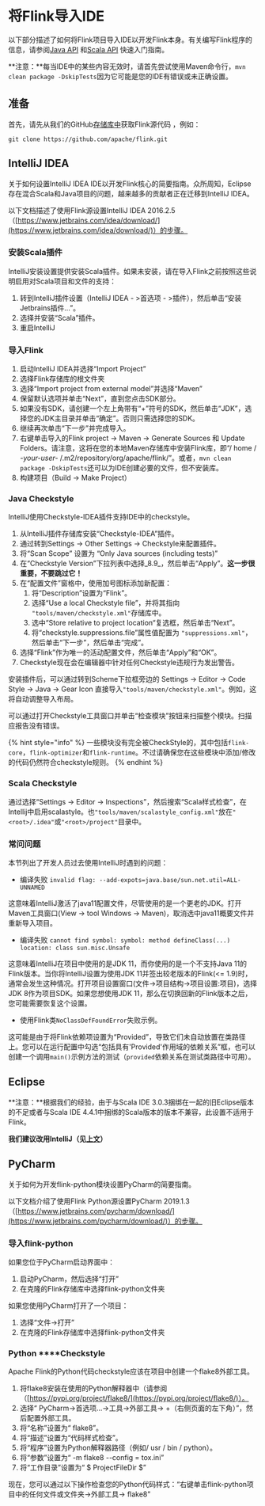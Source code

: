 # 将Flink导入IDE

以下部分描述了如何将Flink项目导入IDE以开发Flink本身。有关编写Flink程序的信息，请参阅[Java API](https://ci.apache.org/projects/flink/flink-docs-release-1.7/dev/projectsetup/java_api_quickstart.html) 和[Scala API](https://ci.apache.org/projects/flink/flink-docs-release-1.7/dev/projectsetup/scala_api_quickstart.html) 快速入门指南。

**注意：**每当IDE中的某些内容无效时，请首先尝试使用Maven命令行，`mvn clean package -DskipTests`因为它可能是您的IDE有错误或未正确设置。

## 准备

首先，请先从我们的GitHub[存储库中](https://flink.apache.org/community.html#source-code)获取Flink源代码 ，例如：

```text
git clone https://github.com/apache/flink.git
```

## IntelliJ IDEA

关于如何设置IntelliJ IDEA IDE以开发Flink核心的简要指南。众所周知，Eclipse存在混合Scala和Java项目的问题，越来越多的贡献者正在迁移到IntelliJ IDEA。

以下文档描述了使用Flink源设置IntelliJ IDEA 2016.2.5（[https://www.jetbrains.com/idea/download/](https://www.jetbrains.com/idea/download/)）的步骤。

### 安装Scala插件

IntelliJ安装设置提供安装Scala插件。如果未安装，请在导入Flink之前按照这些说明启用对Scala项目和文件的支持：

1. 转到IntelliJ插件设置（IntelliJ IDEA - &gt;首选项 - &gt;插件），然后单击“安装Jetbrains插件...”。
2. 选择并安装“Scala”插件。
3. 重启IntelliJ

### 导入Flink

1. 启动IntelliJ IDEA并选择“Import Project”
2. 选择Flink存储库的根文件夹
3. 选择“Import project from external model”并选择“Maven”
4. 保留默认选项并单击“Next”，直到您点击SDK部分。
5. 如果没有SDK，请创建一个左上角带有“+”符号的SDK，然后单击“JDK”，选择您的JDK主目录并单击“确定”。否则只需选择您的SDK。
6. 继续再次单击“下一步”并完成导入。
7. 右键单击导入的Flink project -&gt; Maven -&gt; Generate Sources 和 Update Folders。请注意，这将在您的本地Maven存储库中安装Flink库，即“/ home / _-your-user-_ /.m2/repository/org/apache/flink/”。或者，`mvn clean package -DskipTests`还可以为IDE创建必要的文件，但不安装库。
8. 构建项目（Build -&gt; Make Project）

### Java Checkstyle

IntelliJ使用Checkstyle-IDEA插件支持IDE中的checkstyle。

1. 从IntelliJ插件存储库安装“Checkstyle-IDEA”插件。
2. 通过转到Settings -&gt; Other Settings -&gt; Checkstyle来配置插件。
3. 将“Scan Scope” 设置为 “Only Java sources \(including tests\)”
4. 在“Checkstyle Version”下拉列表中选择_8.9_，然后单击“Apply”。**这一步很重要，不要跳过它！**
5. 在“配置文件”窗格中，使用加号图标添加新配置：
   1. 将“Description”设置为“Flink”。
   2. 选择“Use a local Checkstyle file”，并将其指向 `"tools/maven/checkstyle.xml"`存储库中。
   3. 选中“Store relative to project location“复选框，然后单击“Next”。
   4. 将“checkstyle.suppressions.file”属性值配置为 `"suppressions.xml"`，然后单击“下一步”，然后单击“完成”。
6. 选择“Flink”作为唯一的活动配置文件，然后单击“Apply”和“OK”。
7. Checkstyle现在会在编辑器中针对任何Checkstyle违规行为发出警告。

安装插件后，可以通过转到Scheme下拉框旁边的 Settings -&gt; Editor -&gt; Code Style -&gt; Java -&gt; Gear Icon 直接导入`"tools/maven/checkstyle.xml"`。例如，这将自动调整导入布局。

可以通过打开Checkstyle工具窗口并单击“检查模块”按钮来扫描整个模块。扫描应报告没有错误。

{% hint style="info" %}
一些模块没有完全被CheckStyle的，其中包括`flink-core`，`flink-optimizer`和`flink-runtime`。不过请确保您在这些模块中添加/修改的代码仍然符合checkstyle规则。
{% endhint %}

### Scala Checkstyle

通过选择“Settings -&gt; Editor -&gt; Inspections”，然后搜索“Scala样式检查”，在Intellij中启用scalastyle。也`"tools/maven/scalastyle_config.xml"`放在`"<root>/.idea"`或`"<root>/project"`目录中。

### 常问问题

本节列出了开发人员过去使用IntelliJ时遇到的问题：

* 编译失败 `invalid flag: --add-expots=java.base/sun.net.util=ALL-UNNAMED`

这意味着IntelliJ激活了java11配置文件，尽管使用的是一个更老的JDK。打开Maven工具窗口\(View -&gt; tool Windows -&gt; Maven\)，取消选中java11概要文件并重新导入项目。

*  编译失败 `cannot find symbol: symbol: method defineClass(...) location: class sun.misc.Unsafe`

这意味着IntelliJ在项目中使用的是JDK 11，而你使用的是一个不支持Java 11的Flink版本。当你将IntelliJ设置为使用JDK 11并签出较老版本的Flink\(&lt;= 1.9\)时，通常会发生这种情况。打开项目设置窗口\(文件-&gt;项目结构-&gt;项目设置:项目\)，选择JDK 8作为项目SDK。如果您想使用JDK 11，那么在切换回新的Flink版本之后，您可能需要恢复这个设置。

*  使用Flink类`NoClassDefFoundError`失败示例。

 这可能是由于将Flink依赖项设置为“Provided”，导致它们未自动放置在类路径上。您可以在运行配置中勾选“包括具有'Provided'作用域的依赖关系”框，也可以创建一个调用`main()`示例方法的测试（`provided`依赖关系在测试类路径中可用）。

## Eclipse

**注意：**根据我们的经验，由于与Scala IDE 3.0.3捆绑在一起的旧Eclipse版本的不足或者与Scala IDE 4.4.1中捆绑的Scala版本的版本不兼容，此设置不适用于Flink。

**我们建议改用IntelliJ（见**[**上文**](https://ci.apache.org/projects/flink/flink-docs-release-1.7/flinkDev/ide_setup.html#intellij-idea)**）**

## PyCharm

关于如何为开发flink-python模块设置PyCharm的简要指南。

以下文档介绍了使用Flink Python源设置PyCharm 2019.1.3（[https://www.jetbrains.com/pycharm/download/](https://www.jetbrains.com/pycharm/download/)）的步骤。

### 导入flink-python

如果您位于PyCharm启动界面中：

1. 启动PyCharm，然后选择“打开”
2. 在克隆的Flink存储库中选择flink-python文件夹

如果您使用PyCharm打开了一个项目：

1. 选择“文件-&gt;打开”
2. 在克隆的Flink存储库中选择flink-python文件夹

### Python ****Checkstyle

Apache Flink的Python代码checkstyle应该在项目中创建一个flake8外部工具。

1. 将flake8安装在使用的Python解释器中（请参阅（[https://pypi.org/project/flake8/](https://pypi.org/project/flake8/)）。
2. 选择“ PyCharm-&gt;首选项...-&gt;工具-&gt;外部工具-&gt; +（右侧页面的左下角）”，然后配置外部工具。
3. 将“名称”设置为“ flake8”。
4. 将“描述”设置为“代码样式检查”。
5. 将“程序”设置为Python解释器路径（例如/ usr / bin / python）。
6. 将“参数”设置为“ -m flake8 --config = tox.ini”
7. 将“工作目录”设置为“ $ ProjectFileDir $”

现在，您可以通过以下操作检查您的Python代码样式：“右键单击flink-python项目中的任何文件或文件夹-&gt;外部工具-&gt; flake8”

